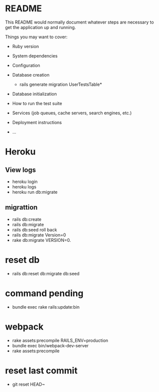 # README

This README would normally document whatever steps are necessary to get the
application up and running.

Things you may want to cover:

* Ruby version

* System dependencies

* Configuration

* Database creation
    * rails generate migration UserTestsTable*

* Database initialization

* How to run the test suite

* Services (job queues, cache servers, search engines, etc.)

* Deployment instructions

* ...

# Heroku
##  View logs 
* heroku login
* heroku logs
* heroku run db:migrate

## migrattion

* rails db:create
* rails db:migrate
* rails db:seed
roll back
* rails db:migrate Version=0
* rake db:migrate VERSION=0.

# reset db
* rails db:reset db:migrate db:seed

# command pending

* bundle exec rake rails:update:bin

# webpack
* rake assets:precompile RAILS_ENV=production
* bundle exec bin/webpack-dev-server
* rake assets:precompile

# reset last commit
* git reset HEAD~    
